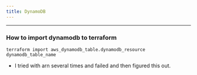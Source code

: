 ```yaml
---
title: DynamoDB
---
```


----
### How to import dynamodb to terraform

```shell
terraform import aws_dynamodb_table.dynamodb_resource dynamodb_table_name
```
- I tried with arn several times and failed and then figured this out.

